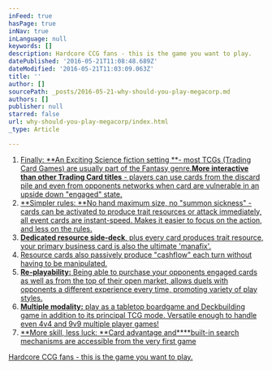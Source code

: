 ```yaml
---
inFeed: true
hasPage: true
inNav: true
inLanguage: null
keywords: []
description: Hardcore CCG fans - this is the game you want to play.
datePublished: '2016-05-21T11:08:48.689Z'
dateModified: '2016-05-21T11:03:09.063Z'
title: ''
author: []
sourcePath: _posts/2016-05-21-why-should-you-play-megacorp.md
authors: []
publisher: null
starred: false
url: why-should-you-play-megacorp/index.html
_type: Article

---
```

1. [Finally: **An Exciting Science fiction setting **- most TCGs (Trading Card Games) are usually part of the Fantasy genre.][0][**More interactive than other Trading Card titles** - players can use cards from the discard pile and even from opponents networks when card are vulnerable in an upside down "engaged" state.][0]
2. [**Simpler rules: **No hand maximum size, no "summon sickness" - cards can be activated to produce trait resources or attack immediately, all event cards are instant-speed. Makes it easier to focus on the action, and less on the rules.][0]
3. [**Dedicated resource side-deck**, plus every card produces trait resource, your primary business card is also the ultimate 'manafix'. ][0]
4. [Resource cards also passively produce "cashflow" each turn without having to be manipulated.][0]
5. [**Re-playability:** Being able to purchase your opponents engaged cards as well as from the top of their open market, allows duels with opponents a different experience every time, promoting variety of play styles.][0]
6. [**Multiple modality:** play as a tabletop boardgame and Deckbuilding game in addition to its principal TCG mode. Versatile enough to handle even 4v4 and 9v9 multiple player games!][0]
7. [**More skill, less luck: **Card advantage and****built-in search mechanisms are accessible from the very first game][0]

[Hardcore CCG fans - this is the game you want to play.][0]

[0]: null